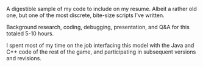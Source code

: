 A digestible sample of my code to include on my resume. Albeit a rather old one, but one of the most discrete, bite-size scripts I've written. 

Background research, coding, debugging, presentation, and Q&A for this totaled 5-10 hours. 

I spent most of my time on the job interfacing this model with the Java and C++ code of the rest of the game, and participating in subsequent versions and revisions.
